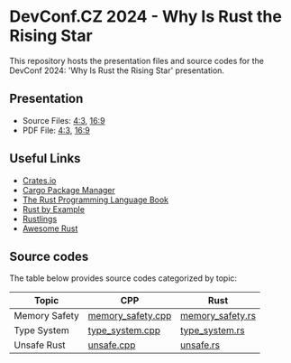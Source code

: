 # DevConf.CZ 2024 - Why Is Rust the Rising Star
This repository hosts the presentation files and source codes for the DevConf 2024: 'Why Is Rust the Rising Star' presentation.

## Presentation

- Source Files: [4:3](https://github.com/davidchocholaty/dev-conf-2024/blob/main/presentation_files/src/devconf_2024/4_3), [16:9](https://github.com/davidchocholaty/dev-conf-2024/blob/main/presentation_files/src/devconf_2024/16_9)
- PDF File: [4:3](https://github.com/davidchocholaty/dev-conf-2024/blob/main/presentation_files/presentation_4_3.pdf), [16:9](https://github.com/davidchocholaty/dev-conf-2024/blob/main/presentation_files/presentation_16_9.pdf)

## Useful Links

- [Crates.io](https://crates.io/)
- [Cargo Package Manager](https://doc.rust-lang.org/cargo/)
- [The Rust Programming Language Book](https://github.com/rust-lang/book)
- [Rust by Example](https://doc.rust-lang.org/rust-by-example/)
- [Rustlings](https://github.com/rust-lang/rustlings)
- [Awesome Rust](https://github.com/rust-unofficial/awesome-rust)

## Source codes

The table below provides source codes categorized by topic:

| Topic         | CPP  | Rust |
| ---           | ---   | ---     |
| Memory Safety | [memory_safety.cpp](https://github.com/davidchocholaty/dev-conf-2024/blob/main/code_examples/memory_safety.cpp) | [memory_safety.rs](https://github.com/davidchocholaty/dev-conf-2024/blob/main/code_examples/memory_safety.rs) |
| Type System   | [type_system.cpp](https://github.com/davidchocholaty/dev-conf-2024/blob/main/code_examples/type_system.cpp) | [type_system.rs](https://github.com/davidchocholaty/dev-conf-2024/blob/main/code_examples/type_system.rs) |
| Unsafe Rust   | [unsafe.cpp](https://github.com/davidchocholaty/dev-conf-2024/blob/main/code_examples/unsafe.cpp) | [unsafe.rs](https://github.com/davidchocholaty/dev-conf-2024/blob/main/code_examples/unsafe.rs) |
